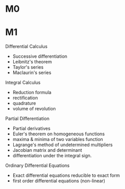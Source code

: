 # M0

# M1
Differential Calculus
- Successive differentiation
- Leibnitz's theorem
- Taylor's series
- Maclaurin's series

Integral Calculus
- Reduction formula
- rectification
- quadrature
- volume of revolution

Partial Differentiation
- Partial derivatives
- Euler's theorem on homogeneous functions
- maxima & minima of two variables function
- Lagrange's method of undetermined multipliers
- Jacobian matrix and determinant
- differentiation under the integral sign.

Ordinary Differential Equations
- Exact differential equations reducible to exact form
- first order differential equations (non-linear)
